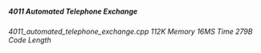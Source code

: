 


##### 4011 Automated Telephone Exchange
###### 4011_automated_telephone_exchange.cpp 112K Memory 16MS Time 279B Code Length
